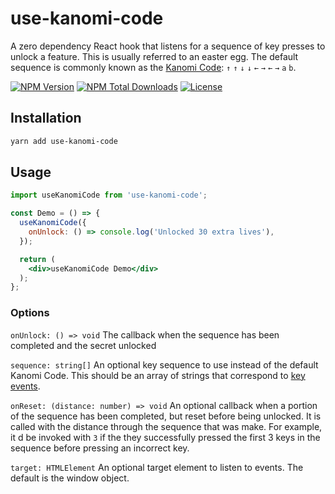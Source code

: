 # use-kanomi-code

A zero dependency React hook that listens for a sequence of key presses to unlock a feature. This is usually referred to an easter egg. The default sequence is commonly known as the [Kanomi Code][link-kanomi-code-wiki]: `↑` `↑` `↓` `↓` `←` `→` `←` `→` `a` `b`. 

[![NPM Version][icon-npm-version]][link-npm]
[![NPM Total Downloads][icon-npm-total-downloads]][link-npm]
[![License][icon-license]][link-license]

## Installation

```sh
yarn add use-kanomi-code
```

## Usage

```jsx
import useKanomiCode from 'use-kanomi-code';

const Demo = () => {
  useKanomiCode({
    onUnlock: () => console.log('Unlocked 30 extra lives'),
  });

  return (
    <div>useKanomiCode Demo</div>
  );
};
```

### Options

`onUnlock: () => void` The callback when the sequence has been completed and the secret unlocked

`sequence: string[]` An optional key sequence to use instead of the default Kanomi Code. This should be an array of strings that correspond to [key events][link-key-events].

`onReset: (distance: number) => void` An optional callback when a portion of the sequence has been completed, but reset before being unlocked. It is called with the distance through the sequence that was make. For example, it
d be invoked with `3` if the they successfully pressed the first 3 keys in the sequence before pressing an incorrect key.

`target: HTMLElement` An optional target element to listen to events. The default is the window object.

[icon-npm-version]: https://img.shields.io/npm/v/use-kanomi-code.svg
[icon-npm-total-downloads]: https://img.shields.io/npm/dt/use-kanomi-code.svg
[icon-license]: https://img.shields.io/github/license/chris-feist/use-kanomi-code.svg

[link-npm]: https://www.npmjs.com/package/use-kanomi-code
[link-license]: ./LICENSE
[link-kanomi-code-wiki]: https://en.wikipedia.org/wiki/Konami_Code
[link-key-events]: https://developer.mozilla.org/en-US/docs/Web/API/KeyboardEvent/key/Key_Values
